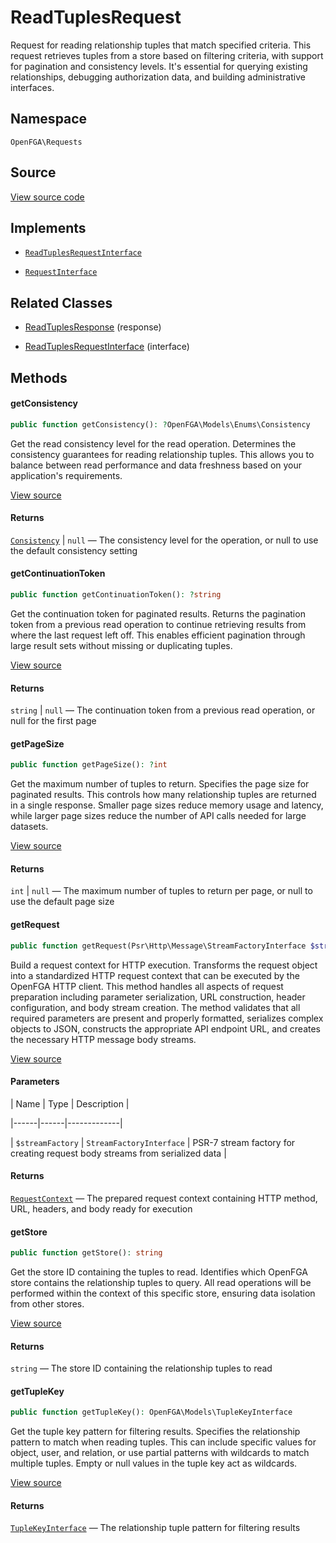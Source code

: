 # ReadTuplesRequest

Request for reading relationship tuples that match specified criteria. This request retrieves tuples from a store based on filtering criteria, with support for pagination and consistency levels. It&#039;s essential for querying existing relationships, debugging authorization data, and building administrative interfaces.

## Namespace

`OpenFGA\Requests`

## Source

[View source code](https://github.com/evansims/openfga-php/blob/main/src/Requests/ReadTuplesRequest.php)

## Implements

* [`ReadTuplesRequestInterface`](ReadTuplesRequestInterface.md)

* [`RequestInterface`](RequestInterface.md)

## Related Classes

* [ReadTuplesResponse](Responses/ReadTuplesResponse.md) (response)

* [ReadTuplesRequestInterface](Requests/ReadTuplesRequestInterface.md) (interface)

## Methods

#### getConsistency

```php
public function getConsistency(): ?OpenFGA\Models\Enums\Consistency

```

Get the read consistency level for the read operation. Determines the consistency guarantees for reading relationship tuples. This allows you to balance between read performance and data freshness based on your application&#039;s requirements.

[View source](https://github.com/evansims/openfga-php/blob/main/src/Requests/ReadTuplesRequest.php#L71)

#### Returns

[`Consistency`](Models/Enums/Consistency.md) &#124; `null` — The consistency level for the operation, or null to use the default consistency setting

#### getContinuationToken

```php
public function getContinuationToken(): ?string

```

Get the continuation token for paginated results. Returns the pagination token from a previous read operation to continue retrieving results from where the last request left off. This enables efficient pagination through large result sets without missing or duplicating tuples.

[View source](https://github.com/evansims/openfga-php/blob/main/src/Requests/ReadTuplesRequest.php#L80)

#### Returns

`string` &#124; `null` — The continuation token from a previous read operation, or null for the first page

#### getPageSize

```php
public function getPageSize(): ?int

```

Get the maximum number of tuples to return. Specifies the page size for paginated results. This controls how many relationship tuples are returned in a single response. Smaller page sizes reduce memory usage and latency, while larger page sizes reduce the number of API calls needed for large datasets.

[View source](https://github.com/evansims/openfga-php/blob/main/src/Requests/ReadTuplesRequest.php#L89)

#### Returns

`int` &#124; `null` — The maximum number of tuples to return per page, or null to use the default page size

#### getRequest

```php
public function getRequest(Psr\Http\Message\StreamFactoryInterface $streamFactory): OpenFGA\Network\RequestContext

```

Build a request context for HTTP execution. Transforms the request object into a standardized HTTP request context that can be executed by the OpenFGA HTTP client. This method handles all aspects of request preparation including parameter serialization, URL construction, header configuration, and body stream creation. The method validates that all required parameters are present and properly formatted, serializes complex objects to JSON, constructs the appropriate API endpoint URL, and creates the necessary HTTP message body streams.

[View source](https://github.com/evansims/openfga-php/blob/main/src/Requests/ReadTuplesRequest.php#L100)

#### Parameters

| Name | Type | Description |

|------|------|-------------|

| `$streamFactory` | `StreamFactoryInterface` | PSR-7 stream factory for creating request body streams from serialized data |

#### Returns

[`RequestContext`](Network/RequestContext.md) — The prepared request context containing HTTP method, URL, headers, and body ready for execution

#### getStore

```php
public function getStore(): string

```

Get the store ID containing the tuples to read. Identifies which OpenFGA store contains the relationship tuples to query. All read operations will be performed within the context of this specific store, ensuring data isolation from other stores.

[View source](https://github.com/evansims/openfga-php/blob/main/src/Requests/ReadTuplesRequest.php#L122)

#### Returns

`string` — The store ID containing the relationship tuples to read

#### getTupleKey

```php
public function getTupleKey(): OpenFGA\Models\TupleKeyInterface

```

Get the tuple key pattern for filtering results. Specifies the relationship pattern to match when reading tuples. This can include specific values for object, user, and relation, or use partial patterns with wildcards to match multiple tuples. Empty or null values in the tuple key act as wildcards.

[View source](https://github.com/evansims/openfga-php/blob/main/src/Requests/ReadTuplesRequest.php#L131)

#### Returns

[`TupleKeyInterface`](Models/TupleKeyInterface.md) — The relationship tuple pattern for filtering results
